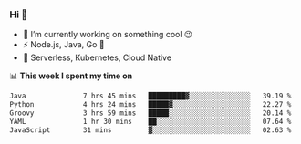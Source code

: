 ### Hi 👋

<!--
**nodejh/nodejh** is a ✨ _special_ ✨ repository because its `README.md` (this file) appears on your GitHub profile.

Here are some ideas to get you started:

- 🔭 I’m currently working on ...
- 🌱 I’m currently learning ...
- 👯 I’m looking to collaborate on ...
- 🤔 I’m looking for help with ...
- 💬 Ask me about ...
- 📫 How to reach me: ...
- 😄 Pronouns: ...
- ⚡ Fun fact: ...
-->

- 🔭 I’m currently working on something cool :wink:
- ⚡ Node.js, Java, Go :thought_balloon:
- 🤖 Serverless, Kubernetes, Cloud Native

📊 **This week I spent my time on**

<!--START_SECTION:waka-->

```txt
Java              7 hrs 45 mins   █████████▓░░░░░░░░░░░░░░░   39.19 %
Python            4 hrs 24 mins   █████▓░░░░░░░░░░░░░░░░░░░   22.27 %
Groovy            3 hrs 59 mins   █████░░░░░░░░░░░░░░░░░░░░   20.14 %
YAML              1 hr 30 mins    ██░░░░░░░░░░░░░░░░░░░░░░░   07.64 %
JavaScript        31 mins         ▓░░░░░░░░░░░░░░░░░░░░░░░░   02.63 %
```

<!--END_SECTION:waka-->


<!--
:traffic_light: **Visitors**

![visitors](https://visitor-badge.glitch.me/badge?page_id=nodejh.nodejh)
-->
